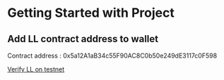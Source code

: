 # Getting Started with Project

## Add LL contract address to wallet

Contract address : 0x5a12A1aB34c55F90AC8C0b50e249dE3117c0F598

[Verify LL on testnet](https://testnet.aiascan.com/token/0x5a12A1aB34c55F90AC8C0b50e249dE3117c0F598)
